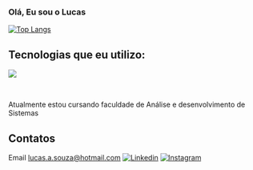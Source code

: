 ### Olá, Eu sou o Lucas 






[![Top Langs](https://github-readme-stats.vercel.app/api/top-langs/?username=Zdingy)](https://github.com/Zdingy/github-readme-stats)

## Tecnologias que eu utilizo:

<p align="left">
  <a href="https://skillicons.dev">
    <img src="https://skillicons.dev/icons?i=js,html,css,python," />
  </a>
</p>
</div><br/>

Atualmente estou cursando faculdade de Análise e desenvolvimento de Sistemas

## Contatos
Email lucas.a.souza@hotmail.com
[![Linkedin](https://img.shields.io/badge/LinkedIn-0077B5?style=for-the-badge&logo=linkedin&logoColor=white)](https://www.linkedin.com/in/lucas-azevedodev/)
[![Instagram](https://img.shields.io/badge/Instagram-E4405F?style=for-the-badge&logo=instagram&logoColor=white)](https://www.instagram.com/_souzlucas/)


